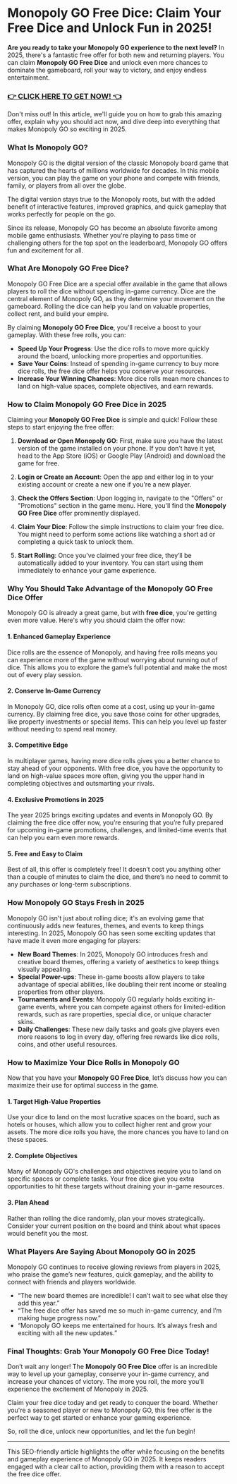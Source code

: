 # Monopoly GO Free Dice: Claim Your Free Dice and Unlock Fun in 2025!

**Are you ready to take your Monopoly GO experience to the next level?** In 2025, there's a fantastic free offer for both new and returning players. You can claim **Monopoly GO Free Dice** and unlock even more chances to dominate the gameboard, roll your way to victory, and enjoy endless entertainment.

### [👉 CLICK HERE TO GET NOW! 👈](https://freerewards.xyz/monopoly/go/)

Don't miss out! In this article, we'll guide you on how to grab this amazing offer, explain why you should act now, and dive deep into everything that makes Monopoly GO so exciting in 2025.

### What Is Monopoly GO?

Monopoly GO is the digital version of the classic Monopoly board game that has captured the hearts of millions worldwide for decades. In this mobile version, you can play the game on your phone and compete with friends, family, or players from all over the globe. 

The digital version stays true to the Monopoly roots, but with the added benefit of interactive features, improved graphics, and quick gameplay that works perfectly for people on the go.

Since its release, Monopoly GO has become an absolute favorite among mobile game enthusiasts. Whether you're playing to pass time or challenging others for the top spot on the leaderboard, Monopoly GO offers fun and excitement for all.

### What Are Monopoly GO Free Dice?

Monopoly GO Free Dice are a special offer available in the game that allows players to roll the dice without spending in-game currency. Dice are the central element of Monopoly GO, as they determine your movement on the gameboard. Rolling the dice can help you land on valuable properties, collect rent, and build your empire.

By claiming **Monopoly GO Free Dice**, you'll receive a boost to your gameplay. With these free rolls, you can:

- **Speed Up Your Progress**: Use the dice rolls to move more quickly around the board, unlocking more properties and opportunities.
- **Save Your Coins**: Instead of spending in-game currency to buy more dice rolls, the free dice offer helps you conserve your resources.
- **Increase Your Winning Chances**: More dice rolls mean more chances to land on high-value spaces, complete objectives, and earn rewards.

### How to Claim Monopoly GO Free Dice in 2025

Claiming your **Monopoly GO Free Dice** is simple and quick! Follow these steps to start enjoying the free offer:

1. **Download or Open Monopoly GO**: First, make sure you have the latest version of the game installed on your phone. If you don’t have it yet, head to the App Store (iOS) or Google Play (Android) and download the game for free.

2. **Login or Create an Account**: Open the app and either log in to your existing account or create a new one if you're a new player.

3. **Check the Offers Section**: Upon logging in, navigate to the "Offers" or "Promotions" section in the game menu. Here, you'll find the **Monopoly GO Free Dice** offer prominently displayed.

4. **Claim Your Dice**: Follow the simple instructions to claim your free dice. You might need to perform some actions like watching a short ad or completing a quick task to unlock them.

5. **Start Rolling**: Once you’ve claimed your free dice, they’ll be automatically added to your inventory. You can start using them immediately to enhance your game experience.

### Why You Should Take Advantage of the Monopoly GO Free Dice Offer

Monopoly GO is already a great game, but with **free dice**, you're getting even more value. Here's why you should claim the offer now:

#### 1. **Enhanced Gameplay Experience**
Dice rolls are the essence of Monopoly, and having free rolls means you can experience more of the game without worrying about running out of dice. This allows you to explore the game’s full potential and make the most out of every play session.

#### 2. **Conserve In-Game Currency**
In Monopoly GO, dice rolls often come at a cost, using up your in-game currency. By claiming free dice, you save those coins for other upgrades, like property investments or special items. This can help you level up faster without needing to spend real money.

#### 3. **Competitive Edge**
In multiplayer games, having more dice rolls gives you a better chance to stay ahead of your opponents. With free dice, you have the opportunity to land on high-value spaces more often, giving you the upper hand in completing objectives and outsmarting your rivals.

#### 4. **Exclusive Promotions in 2025**
The year 2025 brings exciting updates and events in Monopoly GO. By claiming the free dice offer now, you’re ensuring that you’re fully prepared for upcoming in-game promotions, challenges, and limited-time events that can help you earn even more rewards.

#### 5. **Free and Easy to Claim**
Best of all, this offer is completely free! It doesn’t cost you anything other than a couple of minutes to claim the dice, and there’s no need to commit to any purchases or long-term subscriptions.

### How Monopoly GO Stays Fresh in 2025

Monopoly GO isn't just about rolling dice; it's an evolving game that continuously adds new features, themes, and events to keep things interesting. In 2025, Monopoly GO has seen some exciting updates that have made it even more engaging for players:

- **New Board Themes**: In 2025, Monopoly GO introduces fresh and creative board themes, offering a variety of aesthetics to keep things visually appealing.
- **Special Power-ups**: These in-game boosts allow players to take advantage of special abilities, like doubling their rent income or stealing properties from other players.
- **Tournaments and Events**: Monopoly GO regularly holds exciting in-game events, where you can compete against others for limited-edition rewards, such as rare properties, special dice, or unique character skins.
- **Daily Challenges**: These new daily tasks and goals give players even more reasons to log in every day, offering free rewards like dice rolls, coins, and other useful resources.

### How to Maximize Your Dice Rolls in Monopoly GO

Now that you have your **Monopoly GO Free Dice**, let’s discuss how you can maximize their use for optimal success in the game.

#### 1. **Target High-Value Properties**
Use your dice to land on the most lucrative spaces on the board, such as hotels or houses, which allow you to collect higher rent and grow your assets. The more dice rolls you have, the more chances you have to land on these spaces.

#### 2. **Complete Objectives**
Many of Monopoly GO's challenges and objectives require you to land on specific spaces or complete tasks. Your free dice give you extra opportunities to hit these targets without draining your in-game resources.

#### 3. **Plan Ahead**
Rather than rolling the dice randomly, plan your moves strategically. Consider your current position on the board and think about what spaces would benefit you the most.

### What Players Are Saying About Monopoly GO in 2025

Monopoly GO continues to receive glowing reviews from players in 2025, who praise the game’s new features, quick gameplay, and the ability to connect with friends and players worldwide.

- “The new board themes are incredible! I can’t wait to see what else they add this year.”
- “The free dice offer has saved me so much in-game currency, and I’m making huge progress now.”
- “Monopoly GO keeps me entertained for hours. It’s always fresh and exciting with all the new updates.”

### Final Thoughts: Grab Your Monopoly GO Free Dice Today!

Don’t wait any longer! The **Monopoly GO Free Dice** offer is an incredible way to level up your gameplay, conserve your in-game currency, and increase your chances of victory. The more you roll, the more you’ll experience the excitement of Monopoly in 2025.

Claim your free dice today and get ready to conquer the board. Whether you're a seasoned player or new to Monopoly GO, this free offer is the perfect way to get started or enhance your gaming experience.

So, roll the dice, unlock new opportunities, and let the fun begin! 

---
This SEO-friendly article highlights the offer while focusing on the benefits and gameplay experience of Monopoly GO in 2025. It keeps readers engaged with a clear call to action, providing them with a reason to accept the free dice offer.

